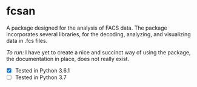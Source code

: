 # fcsan

A package designed for the analysis of FACS data. The package incorporates several
libraries, for the decoding, analyzing, and visualizing data in .fcs files. 


*To run:*
I have yet to create a nice and succinct way of using the package, the documentation
in place, does not really exist. 



- [x] Tested in Python 3.6.1
- [ ] Tested in Python 3.7
